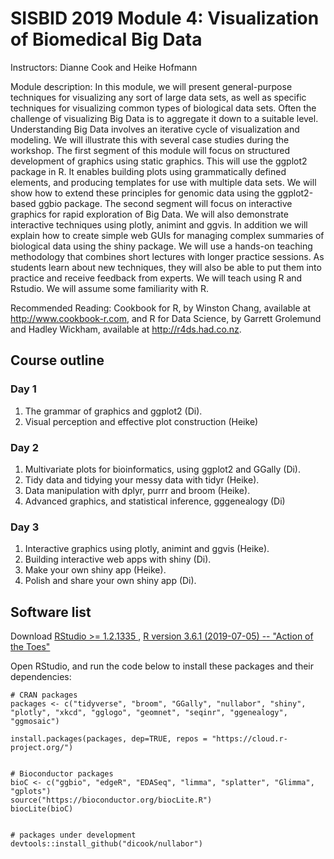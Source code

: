 # SISBID 2019 Module 4: Visualization of Biomedical Big Data

Instructors: Dianne Cook and Heike Hofmann

Module description: In this module, we will present general-purpose techniques for visualizing any sort of large data sets, 
as well as specific techniques for visualizing common types of biological data sets. Often the challenge of visualizing Big Data 
is to aggregate it down to a suitable level. Understanding Big Data involves an iterative cycle of visualization and modeling. 
We will illustrate this with several case studies during the workshop. The first segment of this module will focus on structured 
development of graphics using static graphics. This will use the ggplot2 package in R. It enables building plots using 
grammatically defined elements, and producing templates for use with multiple data sets. We will show how to extend these 
principles for genomic data using the ggplot2-based ggbio package. The second segment will focus on interactive graphics 
for rapid exploration of Big Data. We will also demonstrate interactive techniques using plotly, animint and ggvis. In addition 
we will explain how to create simple web GUIs for managing complex summaries of biological data using the shiny package. 
We will use a hands-on teaching methodology that combines short lectures with longer practice sessions. As students learn about 
new techniques, they will also be able to put them into practice and receive feedback from experts. We will teach using R and Rstudio. 
We will assume some familiarity with R.

Recommended Reading: Cookbook for R, by Winston Chang, available at <http://www.cookbook-r.com>, and R for Data Science, by Garrett Grolemund and Hadley Wickham, available at <http://r4ds.had.co.nz>.

## Course outline

### Day 1

1. The grammar of graphics and ggplot2 (Di).
1. Visual perception and effective plot construction (Heike)

### Day 2

1. Multivariate plots for bioinformatics, using ggplot2 and GGally (Di).
1. Tidy data and tidying your messy data with tidyr (Heike).
1. Data manipulation with dplyr, purrr and broom (Heike).
1. Advanced graphics, and statistical inference, gggenealogy (Di) 

### Day 3

1. Interactive graphics using plotly, animint and ggvis (Heike).
1. Building interactive web apps with shiny (Di).
1. Make your own shiny app (Heike).
1. Polish and share your own shiny app (Di).

## Software list

Download [RStudio >= 1.2.1335 ](https://www.rstudio.com/products/rstudio/download/), [R version 3.6.1 (2019-07-05) -- "Action of the Toes"](https://cran.r-project.org)

Open RStudio, and run the code below to install these packages and their dependencies:
```
# CRAN packages
packages <- c("tidyverse", "broom", "GGally", "nullabor", "shiny", "plotly", "xkcd", "gglogo", "geomnet", "seqinr", "ggenealogy", "ggmosaic")

install.packages(packages, dep=TRUE, repos = "https://cloud.r-project.org/")


# Bioconductor packages
bioC <- c("ggbio", "edgeR", "EDASeq", "limma", "splatter", "Glimma", "gplots")
source("https://bioconductor.org/biocLite.R")
biocLite(bioC)


# packages under development
devtools::install_github("dicook/nullabor")
```
